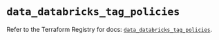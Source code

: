 # `data_databricks_tag_policies`

Refer to the Terraform Registry for docs: [`data_databricks_tag_policies`](https://registry.terraform.io/providers/databricks/databricks/1.94.0/docs/data-sources/tag_policies).

